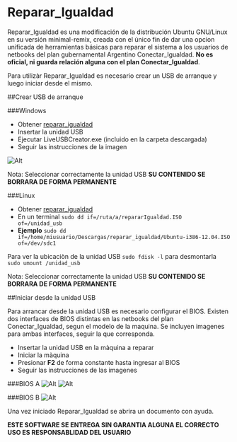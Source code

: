 Reparar_Igualdad
=================

Reparar_Igualdad es una modificación de la distribución Ubuntu GNU/Linux en su versión minimal-remix, creada con el único fin de dar una opcion unificada de herramientas básicas para reparar el sistema a los usuarios de netbooks del plan gubernamental Argentino Conectar_Igualdad. 
**No es oficial, ni guarda relación alguna con el plan Conectar_Igualdad**. 

Para utilizàr Reparar_Igualdad es necesario crear un USB de arranque y luego iniciar desde el mismo.

##Crear USB de arranque

###Windows

- Obtener [reparar_igualdad](http://sourceforge.com)
- Insertar la unidad USB
- Ejecutar LiveUSBCreator.exe (incluido en la carpeta descargada)
- Seguir las instrucciones de la imagen

![Alt](http://fotos.subefotos.com/eec7573e5be02945390e7e1a8cabc6f7o.png)

Nota: Seleccionar correctamente la unidad USB **SU CONTENIDO SE BORRARA DE FORMA PERMANENTE** 

###Linux

- Obtener [reparar_igualdad](http://sourceforge.com)
- En un terminal `sudo dd if=/ruta/a/repararIgualdad.ISO  of=/unidad_usb`
- **Ejemplo** `sudo dd if=/home/miusuario/Descargas/reparar_igualdad/Ubuntu-i386-12.04.ISO  of=/dev/sdc1`

Para ver la ubicaciòn de la unidad USB `sudo fdisk -l` para desmontarla `sudo umount /unidad_usb`
  
Nota: Seleccionar correctamente la unidad USB **SU CONTENIDO SE BORRARA DE FORMA PERMANENTE** 

##Iniciar desde la unidad USB

Para arrancar desde la unidad USB es necesario configurar el BIOS. Existen dos interfaces de BIOS distintas en las netbooks del plan Conectar_Igualdad, segun el modelo de la maquina. Se incluyen imagenes para ambas interfaces, seguir la que corresponda.

- Insertar la unidad USB en la màquina a reparar
- Iniciar la màquina
- Presionar **F2** de forma constante hasta ingresar al BIOS
- Seguir las instrucciones de las imagenes 

###BIOS A
![Alt](http://fotos.subefotos.com/d38264e83658e9aabd79f313c07bac8bo.png)
![Alt](http://fotos.subefotos.com/a58649e564a5233266e6eb66b41d605fo.png)

###BIOS B
![Alt](http://fotos.subefotos.com/d93ae1ef4c2654614003d8f7a037ad5fo.png)

Una vez iniciado Reparar_Igualdad se abrira un documento con ayuda. 

**ESTE SOFTWARE SE ENTREGA SIN GARANTIA ALGUNA EL CORRECTO USO ES RESPONSABLIDAD DEL USUARIO**    
